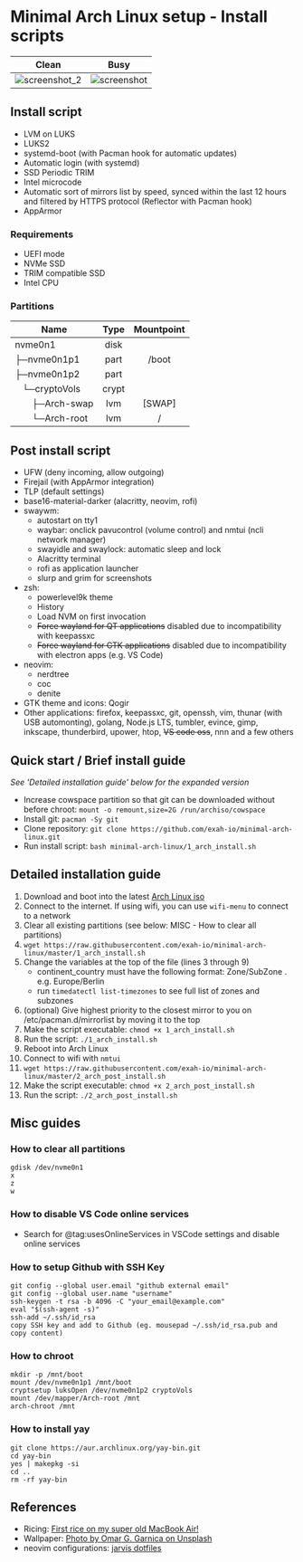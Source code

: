 # Minimal Arch Linux setup - Install scripts

Clean | Busy
:-------------------------:|:-------------------------:
![screenshot_2](https://raw.githubusercontent.com/exah-io/minimal-arch-linux/master/screenshot_2.png) | ![screenshot](https://raw.githubusercontent.com/exah-io/minimal-arch-linux/master/screenshot.png)

## Install script
* LVM on LUKS
* LUKS2
* systemd-boot (with Pacman hook for automatic updates)
* Automatic login (with systemd)
* SSD Periodic TRIM
* Intel microcode
* Automatic sort of mirrors list by speed, synced within the last 12 hours and filtered by HTTPS protocol (Reflector with Pacman hook)
* AppArmor

### Requirements
* UEFI mode
* NVMe SSD
* TRIM compatible SSD
* Intel CPU

### Partitions
| Name | Type | Mountpoint |
| - | :-: | :-: |
| nvme0n1 | disk | |
| ├─nvme0n1p1 | part | /boot |
| ├─nvme0n1p2 | part |  |
| &nbsp;&nbsp;&nbsp;└─cryptoVols | crypt | |
| &nbsp;&nbsp;&nbsp;&nbsp;&nbsp;&nbsp;&nbsp;├─Arch-swap | lvm | [SWAP] |
| &nbsp;&nbsp;&nbsp;&nbsp;&nbsp;&nbsp;&nbsp;└─Arch-root | lvm | / |

## Post install script
* UFW (deny incoming, allow outgoing)
* Firejail (with AppArmor integration)
* TLP (default settings)
* base16-material-darker (alacritty, neovim, rofi)
* swaywm:
   * autostart on tty1
   * waybar: onclick pavucontrol (volume control) and nmtui (ncli network manager)
   * swayidle and swaylock: automatic sleep and lock
   * Alacritty terminal
   * rofi as application launcher
   * slurp and grim for screenshots
* zsh:
   * powerlevel9k theme
   * History
   * Load NVM on first invocation
   * ~~Force wayland for QT applications~~ disabled due to incompatibility with keepassxc
   * ~~Force wayland for GTK applications~~ disabled due to incompatibility with electron apps (e.g. VS Code)
* neovim:
   * nerdtree
   * coc
   * denite
* GTK theme and icons: Qogir
* Other applications: firefox, keepassxc, git, openssh, vim, thunar (with USB automonting), golang, Node.js LTS, tumbler, evince, gimp, inkscape, thunderbird, upower, htop, ~~VS code oss~~, nnn and a few others

## Quick start / Brief install guide
*See 'Detailed installation guide' below for the expanded version*
* Increase cowspace partition so that git can be downloaded without before chroot: `mount -o remount,size=2G /run/archiso/cowspace`
* Install git: `pacman -Sy git`
* Clone repository: `git clone https://github.com/exah-io/minimal-arch-linux.git`
* Run install script: `bash minimal-arch-linux/1_arch_install.sh`

## Detailed installation guide
1. Download and boot into the latest [Arch Linux iso](https://www.archlinux.org/download/)
2. Connect to the internet. If using wifi, you can use `wifi-menu` to connect to a network
3. Clear all existing partitions (see below: MISC - How to clear all partitions)
4. `wget https://raw.githubusercontent.com/exah-io/minimal-arch-linux/master/1_arch_install.sh`
5. Change the variables at the top of the file (lines 3 through 9)
   * continent_country must have the following format: Zone/SubZone . e.g. Europe/Berlin
   * run `timedatectl list-timezones` to see full list of zones and subzones   
6. (optional) Give highest priority to the closest mirror to you on /etc/pacman.d/mirrorlist by moving it to the top
7. Make the script executable: `chmod +x 1_arch_install.sh`
8. Run the script: `./1_arch_install.sh`
9. Reboot into Arch Linux
10. Connect to wifi with `nmtui`
10. `wget https://raw.githubusercontent.com/exah-io/minimal-arch-linux/master/2_arch_post_install.sh`
11. Make the script executable: `chmod +x 2_arch_post_install.sh`
12. Run the script: `./2_arch_post_install.sh`

## Misc guides
### How to clear all partitions
```
gdisk /dev/nvme0n1
x
z
w
```

### How to disable VS Code online services
* Search for @tag:usesOnlineServices in VSCode settings and disable online services

### How to setup Github with SSH Key
```
git config --global user.email "github external email"
git config --global user.name "username"
ssh-keygen -t rsa -b 4096 -C "your_email@example.com"
eval "$(ssh-agent -s)"
ssh-add ~/.ssh/id_rsa
copy SSH key and add to Github (eg. mousepad ~/.ssh/id_rsa.pub and copy content)
```

### How to chroot
```
mkdir -p /mnt/boot
mount /dev/nvme0n1p1 /mnt/boot
cryptsetup luksOpen /dev/nvme0n1p2 cryptoVols
mount /dev/mapper/Arch-root /mnt
arch-chroot /mnt
```

### How to install yay
```
git clone https://aur.archlinux.org/yay-bin.git
cd yay-bin
yes | makepkg -si
cd ..
rm -rf yay-bin
```

## References
* Ricing: [First rice on my super old MacBook Air!](https://www.reddit.com/r/unixporn/comments/9y9w0r/sway_first_rice_on_my_super_old_macbook_air/)
* Wallpaper: [Photo by Omar G. Garnica on Unsplash](https://unsplash.com/photos/6gdqWFolkC4)
* neovim configurations: [jarvis dotfiles](https://github.com/ctaylo21/jarvis)
